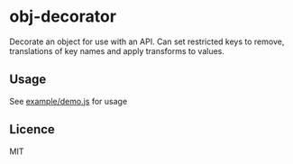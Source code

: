 # obj-decorator
Decorate an object for use with an API. Can set restricted keys to remove, translations of key names and apply transforms to values.


## Usage
See [example/demo.js](example/demo.js) for usage


## Licence
MIT
